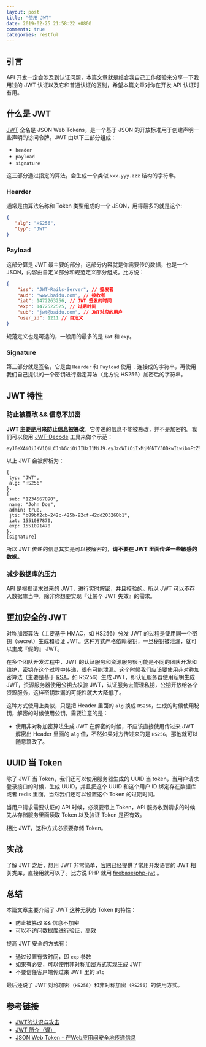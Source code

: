 ```yaml
---
layout: post
title: "使用 JWT"
date: 2019-02-25 21:58:22 +0800
comments: true
categories: restful
---
```


## 引言

API 开发一定会涉及到认证问题，本篇文章就是结合我自己工作经验来分享一下我用过的 JWT 认证以及它和普通认证的区别，希望本篇文章对你在开发 API 认证时有用。

## 什么是 JWT

[JWT](https://jwt.io/) 全名是 JSON Web Tokens，是一个基于 JSON 的开放标准用于创建声明一些声明的访问令牌。JWT 由以下三部分组成：

<!--more-->

- `header`
- `payload`
- `signature`

这三部分通过指定的算法，会生成一个类似 `xxx.yyy.zzz` 结构的字符串。

### Hearder

通常是由算法名称和 Token 类型组成的一个 JSON，用得最多的就是这个:

```json
{
   "alg": "HS256",
   "typ": "JWT"
}
```

### Payload

这部分算是 JWT 最主要的部分，这部分内容就是你需要传的数据，也是一个 JSON，内容由自定义部分和规范定义部分组成。比方说：

```json
{
    "iss": "JWT-Rails-Server", // 签发者
    "aud": "www.baidu.com", // 接收者
    "iat": 1472263256, // JWT 签发的时间
    "exp": 1472522525, // 过期时间
    "sub": "jwt@baidu.com", // JWT对应的用户 
    "user_id": 1211 // 自定义
}
```

规范定义也是可选的，一般用的最多的是 `iat` 和 `exp`。

### Signature

第三部分就是签名，它是由 `Hearder` 和 `Payload` 使用 `.` 连接成的字符串，再使用我们自己提供的一个密钥进行指定算法（比方说 HS256）加密后的字符串。

## JWT 特性

### 防止被篡改 && 信息不加密

**JWT 主要是用来防止信息被篡改**。它传递的信息不能被篡改，并不是加密的。我们可以使用 [JWT-Decode](http://calebb.net/) 工具来做个示范：

```
eyJ0eXAiOiJKV1QiLCJhbGciOiJIUzI1NiJ9.eyJzdWIiOiIxMjM0NTY3ODkwIiwibmFtZSI6IkpvaG4gRG9lIiwiYWRtaW4iOnRydWUsImp0aSI6ImI4OWJmMmNiLTI0MmMtNDI1Yi05MmNmLTQyZGQyMDMyNjBiMSIsImlhdCI6MTU1MTA4Nzg3MCwiZXhwIjoxNTUxMDkxNDcwfQ.tI9NtLAuoUxLRf64H7zwAdjZKY83iZcAE_9qpcdWBXc
```

以上 JWT 会被解析为：

```
{
 typ: "JWT",
 alg: "HS256"
}.
{
 sub: "1234567890",
 name: "John Doe",
 admin: true,
 jti: "b89bf2cb-242c-425b-92cf-42dd203260b1",
 iat: 1551087870,
 exp: 1551091470
}.
[signature]
```

所以 JWT 传递的信息其实是可以被解密的，**请不要在 JWT 里面传递一些敏感的数据。**

### 减少数据库的压力

API 是根据请求过来的 JWT，进行实时解密，并且校验的。所以 JWT 可以不存入数据库当中，除非你想要实现『让某个 JWT 失效』的需求。

## 更加安全的 JWT

对称加密算法（主要基于 HMAC，如 HS256）分发 JWT 的过程是使用同一个密钥（secret）生成和验证 JWT。这种方式严格依赖秘钥，一旦秘钥被泄漏，就可以生成『假的』 JWT。

在多个团队开发过程中，JWT 的认证服务和资源服务很可能是不同的团队开发和维护，密钥在这个过程中传递，很有可能泄漏。这个时候我们应该要使用非对称加密算法（主要是基于 [RSA](https://zh.wikipedia.org/wiki/RSA%E5%8A%A0%E5%AF%86%E6%BC%94%E7%AE%97%E6%B3%95)，如 RS256）生成 JWT，即认证服务器使用私钥生成 JWT，资源服务器使用公钥去校验 JWT，认证服务去管理私钥，公钥开放给各个资源服务，这样密钥泄漏的可能性就大大降低了。

这种方式使用上类似，只是把 Header 里面的 `alg` 换成 `RS256`，生成的时候使用秘钥，解密的时候使用公钥。需要注意的是：

- 使用非对称加密算法生成 JWT 在解密的时候，不应该直接使用传过来 JWT 解密出 Header 里面的 `alg` 值，不然如果对方传过来的是 `HS256`，那他就可以随意篡改了。


## UUID 当 Token

除了 JWT 当 Token，我们还可以使用服务器生成的 UUID 当 token，当用户请求登录接口的时候，生成 UUID，并且把这个 UUID 和这个用户 ID 绑定存在数据库或者 redis 里面。当然我们还可以设置这个 Token 的过期时间。

当用户请求需要认证的 API 时候，必须要带上 Token，API 服务收到请求的时候先从存储服务里面读取 Token 以及验证 Token 是否有效。

相比 JWT，这种方式必须要存储 Token。

## 实战

了解 JWT 之后，想用 JWT 非常简单，[官网](https://jwt.io/)已经提供了常用开发语言的 JWT 相关类库，直接用就可以了。比方说 PHP 就用 [firebase/php-jwt](https://github.com/firebase/php-jwt) 。

## 总结

本篇文章主要介绍了 JWT 这种无状态 Token 的特性：

- 防止被篡改 && 信息不加密
- 可以不访问数据库进行验证，高效

提高 JWT 安全的方式有：

- 通过设置有效时间，即 `exp` 参数
- 如果有必要，可以使用非对称加密方式实现生成 JWT
- 不要信任客户端传过来 JWT 里的 `alg`

最后还说了 JWT 对称加密（`HS256`）和非对称加密（`RS256`）的使用方式。

## 参考链接

- [JWT的认识与攻击](https://www.freebuf.com/column/170359.html)
- [JWT 简介（译）](http://blog.qiji.tech/archives/1723)
- [JSON Web Token - 在Web应用间安全地传递信息](http://blog.leapoahead.com/2015/09/06/understanding-jwt/)
